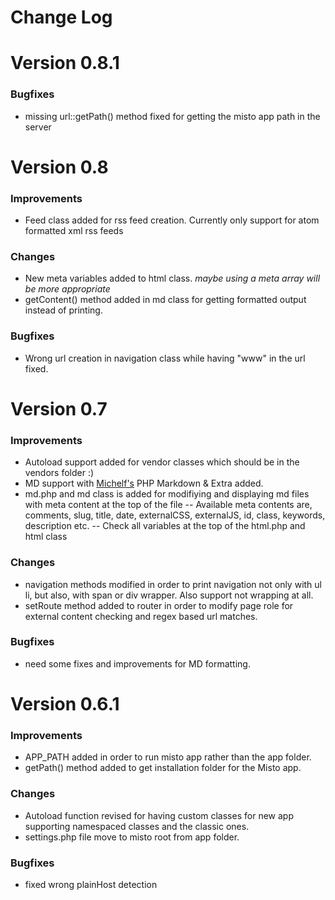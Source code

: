 Change Log
===============================
# Version 0.8.1
### Bugfixes
- missing url::getPath() method fixed for getting the misto app path in the server

# Version 0.8
### Improvements
- Feed class added for rss feed creation. Currently only support for atom formatted xml rss feeds

### Changes
- New meta variables added to html class. _maybe using a meta array will be more appropriate_
- getContent() method added in md class for getting formatted output instead of printing.

### Bugfixes
- Wrong url creation in navigation class while having "www" in the url fixed. 


# Version 0.7
### Improvements
- Autoload support added for vendor classes which should be in the vendors folder :)
- MD support with [Michelf's](https://github.com/michelf/php-markdown) PHP Markdown & Extra added.
- md.php and md class is added for modifiying and displaying md files with meta content at the top of the file
-- Available meta contents are, comments, slug, title, date, externalCSS, externalJS, id, class, keywords, description etc.
-- Check all variables at the top of the html.php and html class

### Changes
- navigation methods modified in order to print navigation not only with ul li, but also, with span or div wrapper. Also support not wrapping at all.
- setRoute method added to router in order to modify page role for external content checking and regex based url matches.

### Bugfixes
- need some fixes and improvements for MD formatting.


# Version 0.6.1
### Improvements
- APP_PATH added in order to run misto app rather than the app folder.
- getPath() method added to get installation folder for the Misto app.

### Changes
- Autoload function revised for having custom classes for new app supporting namespaced classes and the classic ones.
- settings.php file move to misto root from app folder.

### Bugfixes
- fixed wrong plainHost detection
